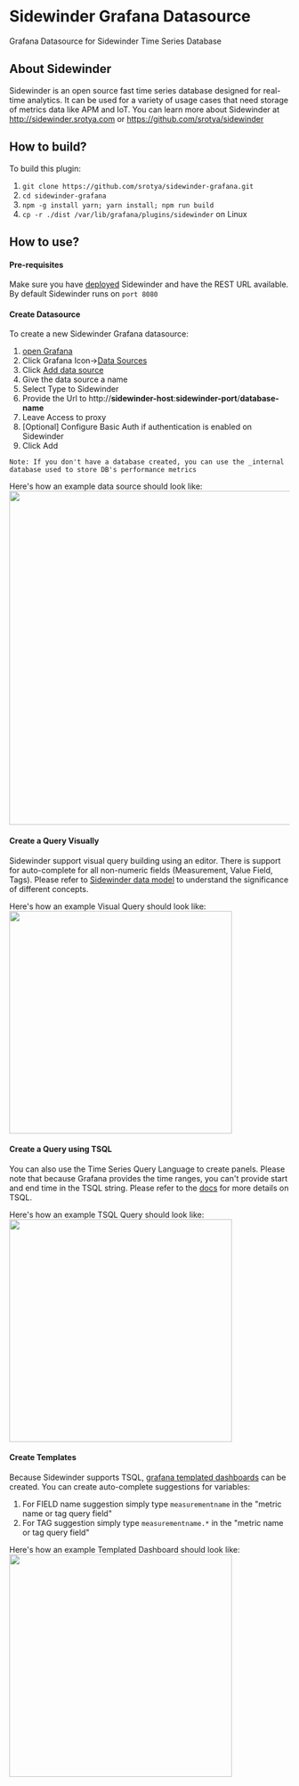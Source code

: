 # Sidewinder Grafana Datasource
Grafana Datasource for Sidewinder Time Series Database

## About Sidewinder
Sidewinder is an open source fast time series database designed for real-time analytics. It can be used for a variety of usage cases
that need storage of metrics data like APM and IoT. You can learn more about Sidewinder at http://sidewinder.srotya.com or https://github.com/srotya/sidewinder

## How to build?
To build this plugin:

1. ```git clone https://github.com/srotya/sidewinder-grafana.git```
2. ```cd sidewinder-grafana```
3. ```npm -g install yarn; yarn install; npm run build```
4. ```cp -r ./dist /var/lib/grafana/plugins/sidewinder``` on Linux

## How to use?

#### Pre-requisites
Make sure you have [deployed](http://sidewinder.srotya.com/docs/#/deployment/) Sidewinder and have the REST URL available. By default Sidewinder runs on ```port 8080```

#### Create Datasource
To create a new Sidewinder Grafana datasource:

1. [open Grafana](http://localhost:3000)
2. Click Grafana Icon->[Data Sources](http://localhost:3000/datasources)
3. Click [Add data source](http://localhost:3000/datasources/new)
4. Give the data source a name
5. Select Type to Sidewinder
6. Provide the Url to http://**sidewinder-host**:**sidewinder-port**/**database-name**
7. Leave Access to proxy
8. [Optional] Configure Basic Auth if authentication is enabled on Sidewinder
9. Click Add

```
Note: If you don't have a database created, you can use the _internal database used to store DB's performance metrics
```

Here's how an example data source should look like:
<img src="https://github.com/srotya/sidewinder-grafana/raw/master/docs/ds-create.png" height="600" />

#### Create a Query Visually
Sidewinder support visual query building using an editor. There is support for auto-complete for all non-numeric fields (Measurement, Value Field, Tags). Please refer to [Sidewinder data model](http://sidewinder.srotya.com/docs/#/designs/?id=storage-engines) to understand the significance of different concepts.

Here's how an example Visual Query should look like:
<img src="https://github.com/srotya/sidewinder-grafana/raw/master/docs/ds-edit.png" height="400" />

#### Create a Query using TSQL
You can also use the Time Series Query Language to create panels. Please note that because Grafana provides the time ranges, you can't provide start and end time in the TSQL string. Please refer to the [docs](http://sidewinder.srotya.com/docs/#/integrations/queries) for more details on TSQL.

Here's how an example TSQL Query should look like:
<img src="https://github.com/srotya/sidewinder-grafana/raw/master/docs/ds-edit-raw.png" height="400" />

#### Create Templates
Because Sidewinder supports TSQL, [grafana templated dashboards](http://docs.grafana.org/reference/templating/) can be created. You can create auto-complete suggestions for variables:
1. For FIELD name suggestion simply type ```measurementname``` in the "metric name or tag query field"
2. For TAG suggestion simply type ```measurementname.*``` in the "metric name or tag query field"

Here's how an example Templated Dashboard should look like:
<img src="https://github.com/srotya/sidewinder-grafana/raw/master/docs/ds-edit-raw.png" height="400" />
